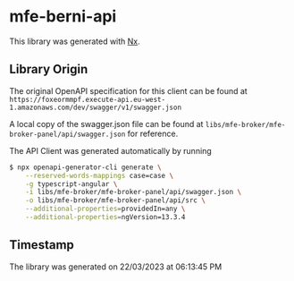 # mfe-berni-api

This library was generated with [Nx](https://nx.dev).

## Library Origin

The original OpenAPI specification for this client can be found at `https://foxeormmpf.execute-api.eu-west-1.amazonaws.com/dev/swagger/v1/swagger.json`

A local copy of the swagger.json file can be found at `libs/mfe-broker/mfe-broker-panel/api/swagger.json` for reference.

The API Client was generated automatically by running

```bash
$ npx openapi-generator-cli generate \
    --reserved-words-mappings case=case \
    -g typescript-angular \
    -i libs/mfe-broker/mfe-broker-panel/api/swagger.json \
    -o libs/mfe-broker/mfe-broker-panel/api/src \
    --additional-properties=providedIn=any \
    --additional-properties=ngVersion=13.3.4
```

## Timestamp

The library was generated on 22/03/2023 at 06:13:45 PM

